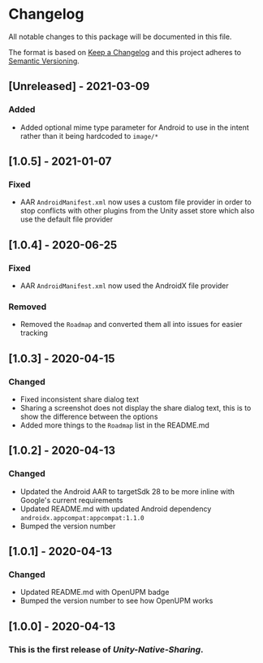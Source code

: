 # Changelog
All notable changes to this package will be documented in this file.

The format is based on [Keep a Changelog](http://keepachangelog.com/en/1.0.0/)
and this project adheres to [Semantic Versioning](http://semver.org/spec/v2.0.0.html).

## [Unreleased] - 2021-03-09
### Added
- Added optional mime type parameter for Android to use in the intent rather than it being hardcoded to `image/*`

## [1.0.5] - 2021-01-07
### Fixed
- AAR `AndroidManifest.xml` now uses a custom file provider in order to stop conflicts with other plugins from the Unity asset store which also use the default file provider

## [1.0.4] - 2020-06-25
### Fixed
- AAR `AndroidManifest.xml` now used the AndroidX file provider

### Removed
- Removed the `Roadmap` and converted them all into issues for easier tracking

## [1.0.3] - 2020-04-15
### Changed
- Fixed inconsistent share dialog text
- Sharing a screenshot does not display the share dialog text, this is to show the difference between the options
- Added more things to the `Roadmap` list in the README.md

## [1.0.2] - 2020-04-13
### Changed
- Updated the Android AAR to targetSdk 28 to be more inline with Google's current requirements
- Updated README.md with updated Android dependency `androidx.appcompat:appcompat:1.1.0`
- Bumped the version number

## [1.0.1] - 2020-04-13
### Changed
- Updated README.md with OpenUPM badge
- Bumped the version number to see how OpenUPM works

## [1.0.0] - 2020-04-13
### This is the first release of *Unity-Native-Sharing*.
